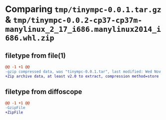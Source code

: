 # Comparing `tmp/tinympc-0.0.1.tar.gz` & `tmp/tinympc-0.0.2-cp37-cp37m-manylinux_2_17_i686.manylinux2014_i686.whl.zip`

## filetype from file(1)

```diff
@@ -1 +1 @@
-gzip compressed data, was "tinympc-0.0.1.tar", last modified: Wed Nov  9 12:37:21 2022, max compression
+Zip archive data, at least v2.0 to extract, compression method=store
```

## filetype from diffoscope

```diff
@@ -1 +1 @@
-GzipFile
+ZipFile
```

